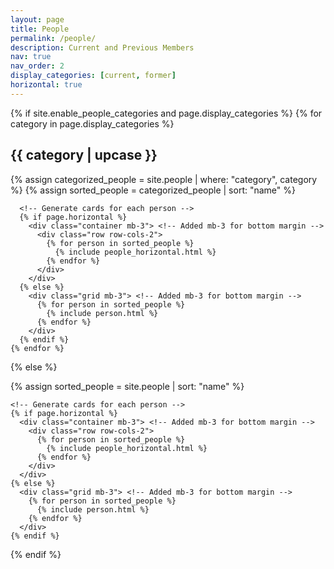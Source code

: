 ```yaml
---
layout: page
title: People
permalink: /people/
description: Current and Previous Members
nav: true
nav_order: 2
display_categories: [current, former]
horizontal: true
---
```


<div class="people">
  {% if site.enable_people_categories and page.display_categories %}
    <!-- Display categorized people -->
    {% for category in page.display_categories %}
      <h2 class="category mb-3">{{ category | upcase }}</h2> <!-- Added mb-3 for bottom margin -->
      {% assign categorized_people = site.people | where: "category", category %}
      {% assign sorted_people = categorized_people | sort: "name" %}

      <!-- Generate cards for each person -->
      {% if page.horizontal %}
        <div class="container mb-3"> <!-- Added mb-3 for bottom margin -->
          <div class="row row-cols-2">
            {% for person in sorted_people %}
              {% include people_horizontal.html %}
            {% endfor %}
          </div>
        </div>
      {% else %}
        <div class="grid mb-3"> <!-- Added mb-3 for bottom margin -->
          {% for person in sorted_people %}
            {% include person.html %}
          {% endfor %}
        </div>
      {% endif %}
    {% endfor %}
{% else %}
<!-- Display people without categories -->
{% assign sorted_people = site.people | sort: "name" %}

    <!-- Generate cards for each person -->
    {% if page.horizontal %}
      <div class="container mb-3"> <!-- Added mb-3 for bottom margin -->
        <div class="row row-cols-2">
          {% for person in sorted_people %}
            {% include people_horizontal.html %}
          {% endfor %}
        </div>
      </div>
    {% else %}
      <div class="grid mb-3"> <!-- Added mb-3 for bottom margin -->
        {% for person in sorted_people %}
          {% include person.html %}
        {% endfor %}
      </div>
    {% endif %}
{% endif %}
</div>
